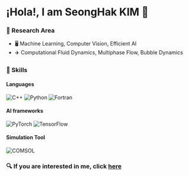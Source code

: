 # ¡Hola!, I am SeongHak KIM 👋

### 👀 Research Area

- :desktop_computer: Machine Learning, Computer Vision, Efficient AI
- :airplane: Computational Fluid Dynamics, Multiphase Flow, Bubble Dynamics

### 💪 Skills
#### Languages
<img alt="C++" src ="https://img.shields.io/badge/C++-00599C.svg?&style=for-the-badge&logo=C%2B%2B&logoColor=white"/> <img alt="Python" src ="https://img.shields.io/badge/Python-3776AB.svg?&style=for-the-badge&logo=Python&logoColor=white"/>
<img alt="Fortran" src ="https://img.shields.io/badge/Fortran-734F96.svg?&style=for-the-badge&logo=Fortran&logoColor=white"/>

#### AI frameworks
<img alt="PyTorch" src ="https://img.shields.io/badge/PyTorch-EE4C2C.svg?&style=for-the-badge&logo=Pytorch&logoColor=white"/> <img alt="TensorFlow" src ="https://img.shields.io/badge/TensorFlow-FF6F00.svg?&style=for-the-badge&logo=Tensorflow&logoColor=white"/>

#### Simulation Tool
<img alt="COMSOL" src ="https://img.shields.io/badge/COMSOL-368CCB.svg?&style=for-the-badge&logo=comsol&logoColor=white"/>

<!---
Seonghak35/Seonghak35 is a ✨ special ✨ repository because its `README.md` (this file) appears on your GitHub profile.
You can click the Preview link to take a look at your changes.
--->

### 🔍 If you are interested in me, click [here](http://seonghak35.github.io)
